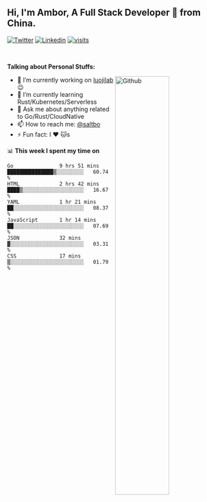 ## Hi, I'm Ambor, A Full Stack Developer 🚀 from China.

[![Twitter](https://img.shields.io/badge/-saltbo-1ca0f1?style=flat&logo=twitter&logoColor=white)](https://twitter.com/rdsaltbo)
[![Linkedin](https://img.shields.io/badge/-saltbo-blue?style=flat&logo=Linkedin&logoColor=white)](https://www.linkedin.com/in/saltbo/)
[![visits](https://visitor.vercel.app/page/saltbo?color=light-green)](https://github.com/saltbo/)

&nbsp;  

**Talking about Personal Stuffs:**
<!-- Any image aligned to the right. Beware the width  -->
<img width="50%" align="right" alt="Github" src="https://raw.githubusercontent.com/saltbo/saltbo/master/images/git-header.svg" />

- 🔭 I’m currently working on [luojilab](https://github.com/luojilab) :wink:
- 🌱 I’m currently learning Rust/Kubernetes/Serverless
- 💬 Ask me about anything related to Go/Rust/CloudNative
- 📫 How to reach me: [@saltbo](https://twitter.com/rdsaltbo)
- ⚡ Fun fact: I :heart: :cat:s


📊 **This week I spent my time on**
<!--START_SECTION:waka-->

```text
Go               9 hrs 51 mins   ███████████████▒░░░░░░░░░   60.74 %
HTML             2 hrs 42 mins   ████▒░░░░░░░░░░░░░░░░░░░░   16.67 %
YAML             1 hr 21 mins    ██░░░░░░░░░░░░░░░░░░░░░░░   08.37 %
JavaScript       1 hr 14 mins    ██░░░░░░░░░░░░░░░░░░░░░░░   07.69 %
JSON             32 mins         ▓░░░░░░░░░░░░░░░░░░░░░░░░   03.31 %
CSS              17 mins         ▒░░░░░░░░░░░░░░░░░░░░░░░░   01.79 %
```

<!--END_SECTION:waka-->
